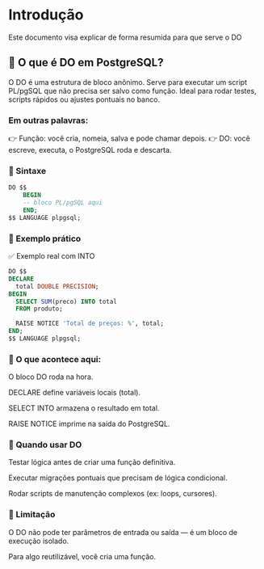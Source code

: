 # Introdução
Este documento visa explicar de forma resumida para que serve o DO

## 📌 O que é DO em PostgreSQL?

O DO é uma estrutura de bloco anônimo.
Serve para executar um script PL/pgSQL que não precisa ser salvo como função.
Ideal para rodar testes, scripts rápidos ou ajustes pontuais no banco.

### Em outras palavras:

👉 Função: você cria, nomeia, salva e pode chamar depois.
👉 DO: você escreve, executa, o PostgreSQL roda e descarta.

### 📌 Sintaxe

```sql
DO $$
    BEGIN
    -- bloco PL/pgSQL aqui
    END;
$$ LANGUAGE plpgsql;
```
### 📌 Exemplo prático
✅ Exemplo real com INTO

```sql
DO $$
DECLARE
  total DOUBLE PRECISION;
BEGIN
  SELECT SUM(preco) INTO total
  FROM produto;

  RAISE NOTICE 'Total de preços: %', total;
END;
$$ LANGUAGE plpgsql;
```

### 📌 O que acontece aqui:

O bloco DO roda na hora.

DECLARE define variáveis locais (total).

SELECT INTO armazena o resultado em total.

RAISE NOTICE imprime na saída do PostgreSQL.

### 📌 Quando usar DO

Testar lógica antes de criar uma função definitiva.

Executar migrações pontuais que precisam de lógica condicional.

Rodar scripts de manutenção complexos (ex: loops, cursores).

### 📌 Limitação

O DO não pode ter parâmetros de entrada ou saída — é um bloco de execução isolado.

Para algo reutilizável, você cria uma função.



